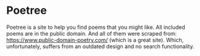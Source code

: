 # Poetree

Poetree is a site to help you find poems that you might like. All included poems are in the public domain. And all of them were scraped from: https://www.public-domain-poetry.com/ (which is a great site). Which, unfortunately, suffers from an outdated design and no search functionality.

